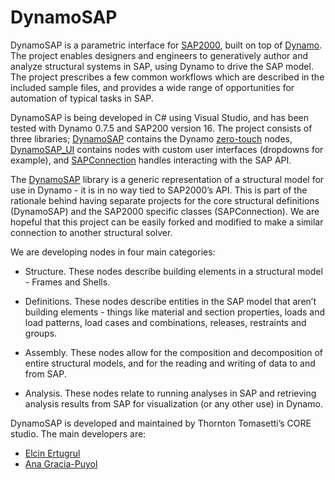 DynamoSAP
=========

DynamoSAP is a parametric interface for [SAP2000](http://www.csiamerica.com/products/sap2000), built on top of [Dynamo](http://dynamobim.org/).  The project enables designers and engineers to generatively author and analyze structural systems in SAP, using Dynamo to drive the SAP model.  The project prescribes a few common workflows which are described in the included sample files, and provides a wide range of opportunities for automation of typical tasks in SAP.

DynamoSAP is being developed in C# using Visual Studio, and has been tested with Dynamo 0.7.5 and SAP200 version 16.  The project consists of three libraries; [DynamoSAP](https://github.com/tt-acm/DynamoSAP/tree/master/src/DynamoSAP) contains the Dynamo [zero-touch](https://github.com/DynamoDS/Dynamo/wiki/Zero-Touch-Plugin-Development) nodes, [DynamoSAP_UI](https://github.com/tt-acm/DynamoSAP/tree/master/src/DynamoSAP_UI) contains nodes with custom user interfaces (dropdowns for example), and [SAPConnection](https://github.com/tt-acm/DynamoSAP/tree/master/src/SAPConnection) handles interacting with the SAP API.

The [DynamoSAP](https://github.com/tt-acm/DynamoSAP/tree/master/src/DynamoSAP) library is a generic representation of a structural model for use in Dynamo - it is in no way tied to SAP2000’s API.  This is part of the rationale behind having separate projects for the core structural definitions (DynamoSAP) and the SAP2000 specific classes (SAPConnection).  We are hopeful that this project can be easily forked and modified to make a similar connection to another structural solver.


We are developing nodes in four main categories:

- Structure.  These nodes describe building elements in a structural model - Frames and Shells.

- Definitions.  These nodes describe entities in the SAP model that aren’t building elements - things like material and section properties, loads and load patterns, load cases and combinations, releases, restraints and groups.  

- Assembly.  These nodes allow for the composition and decomposition of entire structural models, and for the reading and writing of data to and from SAP.  

- Analysis.  These nodes relate to running analyses in SAP and retrieving analysis results from SAP for visualization (or any other use) in Dynamo.


DynamoSAP is developed and maintained by Thornton Tomasetti’s CORE studio.  The main developers are:

- [Elcin Ertugrul](https://github.com/eertugrul)
- [Ana Gracia-Puyol](https://github.com/anagpuyol)
